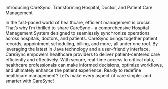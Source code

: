 Introducing CareSync: Transforming Hospital, Doctor, and Patient Care Management

In the fast-paced world of healthcare, efficient management is crucial. 
That’s why I’m thrilled to share CareSync – a comprehensive Hospital Management System designed to seamlessly synchronize operations across hospitals, doctors, and patients.
CareSync brings together patient records, appointment scheduling, billing, and more, all under one roof. 
By leveraging the latest in Java technology and a user-friendly interface, CareSync empowers healthcare providers to deliver patient-centered care efficiently and effectively. 
With secure, real-time access to critical data, healthcare professionals can make informed decisions, optimize workflows, and ultimately enhance the patient experience. 
Ready to redefine healthcare management? Let’s make every aspect of care simpler and smarter with CareSync!
